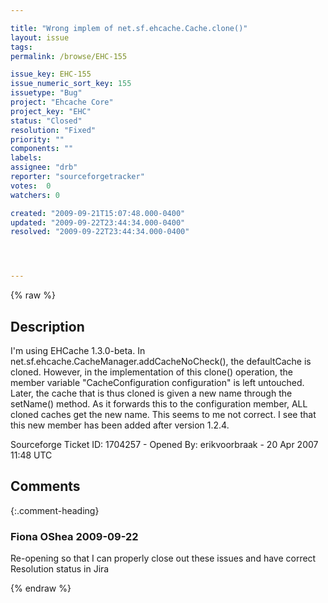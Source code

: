```yaml
---

title: "Wrong implem of net.sf.ehcache.Cache.clone()"
layout: issue
tags: 
permalink: /browse/EHC-155

issue_key: EHC-155
issue_numeric_sort_key: 155
issuetype: "Bug"
project: "Ehcache Core"
project_key: "EHC"
status: "Closed"
resolution: "Fixed"
priority: ""
components: ""
labels: 
assignee: "drb"
reporter: "sourceforgetracker"
votes:  0
watchers: 0

created: "2009-09-21T15:07:48.000-0400"
updated: "2009-09-22T23:44:34.000-0400"
resolved: "2009-09-22T23:44:34.000-0400"




---
```


{% raw %}

## Description

<div markdown="1" class="description">

I'm using EHCache 1.3.0-beta. In net.sf.ehcache.CacheManager.addCacheNoCheck(), the defaultCache is cloned. However, in the implementation of this clone() operation, the member variable "CacheConfiguration configuration" is left untouched. Later, the cache that is thus cloned is given a new name through the setName() method. As it forwards this to the configuration member, ALL cloned caches get the new name. This seems to me not correct. I see that this new member has been added after version 1.2.4.

Sourceforge Ticket ID: 1704257 - Opened By: erikvoorbraak - 20 Apr 2007 11:48 UTC

</div>

## Comments


{:.comment-heading}
### **Fiona OShea** <span class="date">2009-09-22</span>

<div markdown="1" class="comment">

Re-opening so that I can properly close out these issues and have correct Resolution status in Jira

</div>



{% endraw %}
